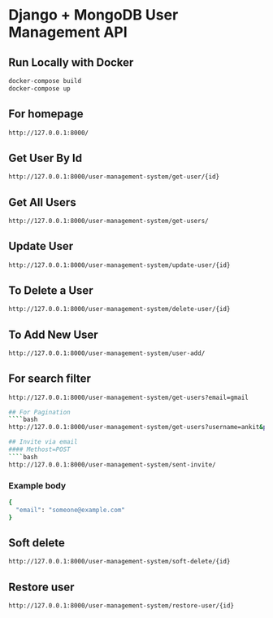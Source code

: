 # Django + MongoDB User Management API

## Run Locally with Docker

```bash
docker-compose build
docker-compose up
````

## For homepage
````bash
http://127.0.0.1:8000/
````

## Get User By Id
````bash
http://127.0.0.1:8000/user-management-system/get-user/{id}
````

## Get All Users
````bash
http://127.0.0.1:8000/user-management-system/get-users/
````

## Update User
````bash
http://127.0.0.1:8000/user-management-system/update-user/{id}
````

## To Delete a User
````bash
http://127.0.0.1:8000/user-management-system/delete-user/{id}
````

## To Add New User
````bash
http://127.0.0.1:8000/user-management-system/user-add/
````

## For search filter
````bash
http://127.0.0.1:8000/user-management-system/get-users?email=gmail

## For Pagination
````bash
http://127.0.0.1:8000/user-management-system/get-users?username=ankit&page=1&limit=2

## Invite via email
#### Methost=POST
````bash
http://127.0.0.1:8000/user-management-system/sent-invite/
````
### Example body
````bash
{
  "email": "someone@example.com"
}
````

## Soft delete
````bash
http://127.0.0.1:8000/user-management-system/soft-delete/{id}
````

## Restore user
````bash
http://127.0.0.1:8000/user-management-system/restore-user/{id}